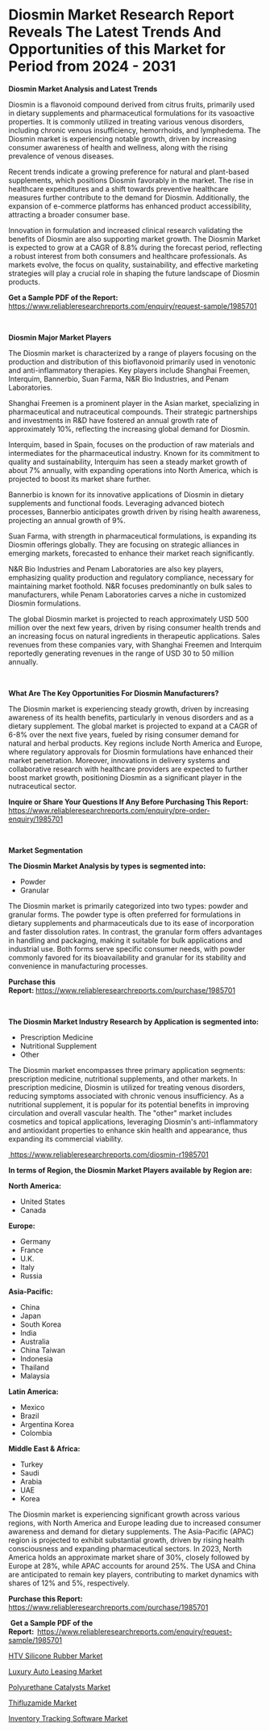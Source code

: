 <p><h1>Diosmin Market Research Report Reveals The Latest Trends And Opportunities of this Market for Period from 2024 - 2031</h1></p><p><strong>Diosmin Market Analysis and Latest Trends</strong></p>
<p><p>Diosmin is a flavonoid compound derived from citrus fruits, primarily used in dietary supplements and pharmaceutical formulations for its vasoactive properties. It is commonly utilized in treating various venous disorders, including chronic venous insufficiency, hemorrhoids, and lymphedema. The Diosmin market is experiencing notable growth, driven by increasing consumer awareness of health and wellness, along with the rising prevalence of venous diseases.</p><p>Recent trends indicate a growing preference for natural and plant-based supplements, which positions Diosmin favorably in the market. The rise in healthcare expenditures and a shift towards preventive healthcare measures further contribute to the demand for Diosmin. Additionally, the expansion of e-commerce platforms has enhanced product accessibility, attracting a broader consumer base.</p><p>Innovation in formulation and increased clinical research validating the benefits of Diosmin are also supporting market growth. The Diosmin Market is expected to grow at a CAGR of 8.8% during the forecast period, reflecting a robust interest from both consumers and healthcare professionals. As markets evolve, the focus on quality, sustainability, and effective marketing strategies will play a crucial role in shaping the future landscape of Diosmin products.</p></p>
<p><strong>Get a Sample PDF of the Report:&nbsp;</strong> <a href="https://www.reliableresearchreports.com/enquiry/request-sample/1985701?utm_campaign=4&utm_medium=2&utm_source=Github&utm_content=ia&utm_term=15112024&utm_id=diosmin">https://www.reliableresearchreports.com/enquiry/request-sample/1985701</a></p>
<p>&nbsp;</p>
<p><strong>Diosmin Major Market Players</strong></p>
<p><p>The Diosmin market is characterized by a range of players focusing on the production and distribution of this bioflavonoid primarily used in venotonic and anti-inflammatory therapies. Key players include Shanghai Freemen, Interquim, Bannerbio, Suan Farma, N&R Bio Industries, and Penam Laboratories.</p><p>Shanghai Freemen is a prominent player in the Asian market, specializing in pharmaceutical and nutraceutical compounds. Their strategic partnerships and investments in R&D have fostered an annual growth rate of approximately 10%, reflecting the increasing global demand for Diosmin.</p><p>Interquim, based in Spain, focuses on the production of raw materials and intermediates for the pharmaceutical industry. Known for its commitment to quality and sustainability, Interquim has seen a steady market growth of about 7% annually, with expanding operations into North America, which is projected to boost its market share further.</p><p>Bannerbio is known for its innovative applications of Diosmin in dietary supplements and functional foods. Leveraging advanced biotech processes, Bannerbio anticipates growth driven by rising health awareness, projecting an annual growth of 9%.</p><p>Suan Farma, with strength in pharmaceutical formulations, is expanding its Diosmin offerings globally. They are focusing on strategic alliances in emerging markets, forecasted to enhance their market reach significantly.</p><p>N&R Bio Industries and Penam Laboratories are also key players, emphasizing quality production and regulatory compliance, necessary for maintaining market foothold. N&R focuses predominantly on bulk sales to manufacturers, while Penam Laboratories carves a niche in customized Diosmin formulations.</p><p>The global Diosmin market is projected to reach approximately USD 500 million over the next few years, driven by rising consumer health trends and an increasing focus on natural ingredients in therapeutic applications. Sales revenues from these companies vary, with Shanghai Freemen and Interquim reportedly generating revenues in the range of USD 30 to 50 million annually.</p></p>
<p>&nbsp;</p>
<p><strong>What Are The Key Opportunities For Diosmin Manufacturers?</strong></p>
<p><p>The Diosmin market is experiencing steady growth, driven by increasing awareness of its health benefits, particularly in venous disorders and as a dietary supplement. The global market is projected to expand at a CAGR of 6-8% over the next five years, fueled by rising consumer demand for natural and herbal products. Key regions include North America and Europe, where regulatory approvals for Diosmin formulations have enhanced their market penetration. Moreover, innovations in delivery systems and collaborative research with healthcare providers are expected to further boost market growth, positioning Diosmin as a significant player in the nutraceutical sector.</p></p>
<p><strong>Inquire or Share Your Questions If Any Before Purchasing This Report:</strong> <a href="https://www.reliableresearchreports.com/enquiry/pre-order-enquiry/1985701?utm_campaign=4&utm_medium=2&utm_source=Github&utm_content=ia&utm_term=15112024&utm_id=diosmin">https://www.reliableresearchreports.com/enquiry/pre-order-enquiry/1985701</a></p>
<p>&nbsp;</p>
<p><strong>Market Segmentation</strong></p>
<p><strong>The Diosmin Market Analysis by types is segmented into:</strong></p>
<p><ul><li>Powder</li><li>Granular</li></ul></p>
<p><p>The Diosmin market is primarily categorized into two types: powder and granular forms. The powder type is often preferred for formulations in dietary supplements and pharmaceuticals due to its ease of incorporation and faster dissolution rates. In contrast, the granular form offers advantages in handling and packaging, making it suitable for bulk applications and industrial use. Both forms serve specific consumer needs, with powder commonly favored for its bioavailability and granular for its stability and convenience in manufacturing processes.</p></p>
<p><strong>Purchase this Report:&nbsp;</strong><a href="https://www.reliableresearchreports.com/purchase/1985701?utm_campaign=4&utm_medium=2&utm_source=Github&utm_content=ia&utm_term=15112024&utm_id=diosmin">https://www.reliableresearchreports.com/purchase/1985701</a></p>
<p>&nbsp;</p>
<p><strong>The Diosmin Market Industry Research by Application is segmented into:</strong></p>
<p><ul><li>Prescription Medicine</li><li>Nutritional Supplement</li><li>Other</li></ul></p>
<p><p>The Diosmin market encompasses three primary application segments: prescription medicine, nutritional supplements, and other markets. In prescription medicine, Diosmin is utilized for treating venous disorders, reducing symptoms associated with chronic venous insufficiency. As a nutritional supplement, it is popular for its potential benefits in improving circulation and overall vascular health. The "other" market includes cosmetics and topical applications, leveraging Diosmin's anti-inflammatory and antioxidant properties to enhance skin health and appearance, thus expanding its commercial viability.</p></p>
<p><a href="https://www.reliableresearchreports.com/diosmin-r1985701?utm_campaign=4&utm_medium=2&utm_source=Github&utm_content=ia&utm_term=15112024&utm_id=diosmin">&nbsp;https://www.reliableresearchreports.com/diosmin-r1985701</a></p>
<p><strong>In terms of Region, the Diosmin Market Players available by Region are:</strong></p>
<p>
    <p> <strong> North America: </strong>
        <ul>
            <li>United States</li>
            <li>Canada</li>
        </ul>
        </p> 
    <p> <strong> Europe: </strong>
        <ul>
            <li>Germany</li>
            <li>France</li>
            <li>U.K.</li>
            <li>Italy</li>
            <li>Russia</li>
        </ul>
        </p> 
    <p> <strong> Asia-Pacific: </strong>
        <ul>
            <li>China</li>
            <li>Japan</li>
            <li>South Korea</li>
            <li>India</li>
            <li>Australia</li>
            <li>China Taiwan</li>
            <li>Indonesia</li>
            <li>Thailand</li>
            <li>Malaysia</li>
        </ul>
        </p> 
    <p> <strong> Latin America: </strong>
        <ul>
            <li>Mexico</li>
            <li>Brazil</li>
            <li>Argentina Korea</li>
            <li>Colombia</li>
        </ul>
        </p> 
    <p> <strong> Middle East & Africa: </strong>
        <ul>
            <li>Turkey</li>
            <li>Saudi</li>
            <li>Arabia</li>
            <li>UAE</li>
            <li>Korea</li>
        </ul>
    </p>
    </p>
<p><p>The Diosmin market is experiencing significant growth across various regions, with North America and Europe leading due to increased consumer awareness and demand for dietary supplements. The Asia-Pacific (APAC) region is projected to exhibit substantial growth, driven by rising health consciousness and expanding pharmaceutical sectors. In 2023, North America holds an approximate market share of 30%, closely followed by Europe at 28%, while APAC accounts for around 25%. The USA and China are anticipated to remain key players, contributing to market dynamics with shares of 12% and 5%, respectively.</p></p>
<p><strong>Purchase this Report: </strong><a href="https://www.reliableresearchreports.com/purchase/1985701?utm_campaign=4&utm_medium=2&utm_source=Github&utm_content=ia&utm_term=15112024&utm_id=diosmin">https://www.reliableresearchreports.com/purchase/1985701</a></p>
<p>&nbsp;<strong>Get a Sample PDF of the Report:&nbsp;&nbsp;</strong><a href="https://www.reliableresearchreports.com/enquiry/request-sample/1985701?utm_campaign=4&utm_medium=2&utm_source=Github&utm_content=ia&utm_term=15112024&utm_id=diosmin">https://www.reliableresearchreports.com/enquiry/request-sample/1985701</a></p>
<p><strong></strong></p>
<p><p><a href="https://www.linkedin.com/pulse/exploring-htv-silicone-rubber-market-dynamics-revenue-analysis-tnywc?utm_campaign=4&utm_medium=2&utm_source=Github&utm_content=ia&utm_term=15112024&utm_id=diosmin">HTV Silicone Rubber Market</a></p><p><a href="https://issuu.com/reportprime-2/docs/luxury-auto-leasing-market-size-203_b84b7b6b875252?utm_campaign=4&utm_medium=2&utm_source=Github&utm_content=ia&utm_term=15112024&utm_id=diosmin">Luxury Auto Leasing Market</a></p><p><a href="https://www.linkedin.com/pulse/polyurethane-catalysts-market-evolution-future-outlook-jabcc?utm_campaign=4&utm_medium=2&utm_source=Github&utm_content=ia&utm_term=15112024&utm_id=diosmin">Polyurethane Catalysts Market</a></p><p><a href="https://github.com/Rekhakhatun65/Market-Research-Report-List-1/blob/main/thifluzamide-market.md?utm_campaign=4&utm_medium=2&utm_source=Github&utm_content=ia&utm_term=15112024&utm_id=diosmin">Thifluzamide Market</a></p><p><a href="https://issuu.com/reportprime-2/docs/inventory-tracking-software-market-_ab0e79d8847119?utm_campaign=4&utm_medium=2&utm_source=Github&utm_content=ia&utm_term=15112024&utm_id=diosmin">Inventory Tracking Software Market</a></p></p>